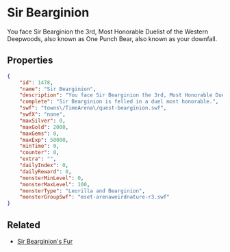# Sir Bearginion

You face Sir Bearginion the 3rd, Most Honorable Duelist of the Western Deepwoods, also known as One Punch Bear, also known as your downfall.

## Properties

```json
{
    "id": 1478,
    "name": "Sir Bearginion",
    "description": "You face Sir Bearginion the 3rd, Most Honorable Duelist of the Western Deepwoods, also known as One Punch Bear, also known as your downfall.",
    "complete": "Sir Bearginion is felled in a duel most honorable.",
    "swf": "towns\/TimeArena\/quest-bearginion.swf",
    "swfX": "none",
    "maxSilver": 0,
    "maxGold": 2000,
    "maxGems": 0,
    "maxExp": 50000,
    "minTime": 0,
    "counter": 0,
    "extra": "",
    "dailyIndex": 0,
    "dailyReward": 0,
    "monsterMinLevel": 0,
    "monsterMaxLevel": 100,
    "monsterType": "Leorilla and Bearginion",
    "monsterGroupSwf": "mset-arenaweirdnature-r3.swf"
}
```

## Related

- [Sir Bearginion's Fur](../items/17828-sir-bearginion-s-fur.md)

